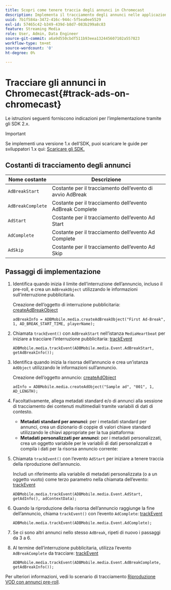 ```yaml
---
title: Scopri come tenere traccia degli annunci in Chromecast
description: Implementa il tracciamento degli annunci nelle applicazioni Chromecast tramite Media SDK.
uuid: 7b1f584a-3472-416c-944c-5f5ea0ee5529
exl-id: 57465c42-b349-439d-b8d7-083b299a8c83
feature: Streaming Media
role: User, Admin, Data Engineer
source-git-commit: a6a9d550cbdf511b93eea132445607102a557823
workflow-type: tm+mt
source-wordcount: '0'
ht-degree: 0%

---
```


# Tracciare gli annunci in Chromecast{#track-ads-on-chromecast}

Le istruzioni seguenti forniscono indicazioni per l’implementazione tramite gli SDK 2.x.

>[!IMPORTANT]
>
>Se implementi una versione 1.x dell’SDK, puoi scaricare le guide per sviluppatori 1.x qui: [Scaricare gli SDK.](/help/getting-started/download-sdks.md)

## Costanti di tracciamento degli annunci

| Nome costante | Descrizione   |
|---|---|
| `AdBreakStart` | Costante per il tracciamento dell’evento di avvio AdBreak |
| `AdBreakComplete` | Costante per il tracciamento dell’evento AdBreak Complete |
| `AdStart` | Costante per il tracciamento dell’evento Ad Start |
| `AdComplete` | Costante per il tracciamento dell’evento Ad Complete |
| `AdSkip` | Costante per il tracciamento dell’evento Ad Skip |

## Passaggi di implementazione

1. Identifica quando inizia il limite dell’interruzione dell’annuncio, incluso il pre-roll, e crea un `AdBreakObject` utilizzando le informazioni sull’interruzione pubblicitaria.

   Creazione dell’oggetto di interruzione pubblicitaria: [createAdBreakObject](https://adobe-marketing-cloud.github.io/media-sdks/reference/chromecast/ADBMobile.media.html#.createAdBreakObject)

   ```
   adBreakInfo = ADBMobile.media.createAdBreakObject("First Ad-Break", 1, AD_BREAK_START_TIME, playerName);
   ```

1. Chiamata `trackEvent()` con `AdBreakStart` nell’istanza `MediaHeartbeat` per iniziare a tracciare l’interruzione pubblicitaria: [trackEvent](https://adobe-marketing-cloud.github.io/media-sdks/reference/chromecast/ADBMobile.media.html#.trackEvent)

   ```
   ADBMobile.media.trackEvent(ADBMobile.media.Event.AdBreakStart, getAdBreakInfo());
   ```

1. Identifica quando inizia la risorsa dell’annuncio e crea un’istanza `AdObject` utilizzando le informazioni sull’annuncio.

   Creazione dell’oggetto annuncio: [createAdObject](https://adobe-marketing-cloud.github.io/media-sdks/reference/chromecast/ADBMobile.media.html#.createAdObject)

   ```
   adInfo = ADBMobile.media.createAdObject("Sample ad", "001", 1, AD_LENGTH);
   ```

1. Facoltativamente, allega metadati standard e/o di annunci alla sessione di tracciamento dei contenuti multimediali tramite variabili di dati di contesto.

   * **Metadati standard per annunci**: per i metadati standard per annunci, crea un dizionario di coppie di valori chiave standard utilizzando le chiavi appropriate per la tua piattaforma:
   * **Metadati personalizzati per annunci**: per i metadati personalizzati, crea un oggetto variabile per le variabili di dati personalizzati e compila i dati per la risorsa annuncio corrente:

1. Chiamata `trackEvent()` con l’evento `AdStart` per iniziare a tenere traccia della riproduzione dell’annuncio.

   Includi un riferimento alla variabile di metadati personalizzata (o a un oggetto vuoto) come terzo parametro nella chiamata dell’evento: [trackEvent](https://adobe-marketing-cloud.github.io/media-sdks/reference/chromecast/ADBMobile.media.html#.trackEvent)

   ```
   ADBMobile.media.trackEvent(ADBMobile.media.Event.AdStart, getAdInfo(), adContextData);
   ```

1. Quando la riproduzione della risorsa dell’annuncio raggiunge la fine dell’annuncio, chiama `trackEvent()` con l’evento `AdComplete`: [trackEvent](https://adobe-marketing-cloud.github.io/media-sdks/reference/chromecast/ADBMobile.media.html#.trackEvent)

   ```
   ADBMobile.media.trackEvent(ADBMobile.media.Event.AdComplete);
   ```

1. Se ci sono altri annunci nello stesso `AdBreak`, ripeti di nuovo i passaggi da 3 a 6.
1. Al termine dell’interruzione pubblicitaria, utilizza l’evento `AdBreakComplete` da tracciare: [trackEvent](https://adobe-marketing-cloud.github.io/media-sdks/reference/chromecast/ADBMobile.media.html#.trackEvent)

   ```
   ADBMobile.media.trackEvent(ADBMobile.media.Event.AdBreakComplete, getAdBreakInfo());
   ```

Per ulteriori informazioni, vedi lo scenario di tracciamento [Riproduzione VOD con annunci pre-roll](/help/use-cases/tracking-scenarios/vod-preroll-ads.md).
